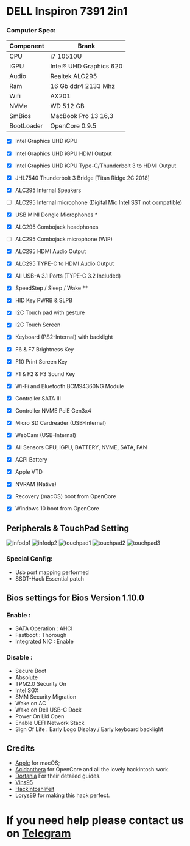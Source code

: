 # DELL Inspiron 7391 2in1

### Computer Spec:

| Component        | Brank                              |
| ---------------- | ---------------------------------- |
| CPU              | i7 10510U          |
| iGPU             | Intel® UHD Graphics 620         |    
| Audio            | Realtek ALC295             |
| Ram              | 16 Gb ddr4 2133 Mhz     |            |
| Wifi             | AX201         |
| NVMe             | WD 512 GB                   
| SmBios           | MacBook Pro 13 16,3          |     
| BootLoader       | OpenCore 0.9.5


- [x] Intel Graphics UHD iGPU 
- [x] Intel Graphics UHD iGPU HDMI Output
- [x] Intel Graphics UHD iGPU Type-C/Thunderbolt 3 to HDMI Output
- [x] JHL7540 Thunderbolt 3 Bridge [Titan Ridge 2C 2018]
- [x] ALC295 Internal Speakers
- [ ] ALC295 Internal microphone (Digital Mic Intel SST not compatible)
- [x] USB MINI Dongle Microphones  *
- [x] ALC295 Combojack headphones
- [ ] ALC295 Combojack microphone (WIP)
- [x] ALC295 HDMI Audio Output
- [x] ALC295 TYPE-C to HDMI Audio Output
- [x] All USB-A 3.1 Ports (TYPE-C 3.2 Included)
- [x] SpeedStep / Sleep / Wake **
- [x] HID Key PWRB & SLPB 
- [x] I2C Touch pad with gesture
- [x] I2C Touch Screen
- [x] Keyboard (PS2-Internal) with backlight
- [x] F6 & F7 Brightness Key
- [x] F10 Print Screen Key
- [x] F1 & F2 & F3 Sound Key
- [x] Wi-Fi and Bluetooth BCM94360NG Module
- [x] Controller SATA III
- [x] Controller NVME PciE Gen3x4 
- [x] Micro SD Cardreader (USB-Internal)
- [x] WebCam (USB-Internal)
- [x] All Sensors CPU, IGPU, BATTERY, NVME, SATA, FAN
- [x] ACPI Battery
- [x] Apple VTD
- [x] NVRAM (Native)
- [x] Recovery (macOS) boot from OpenCore
- [x] Windows 10 boot from OpenCore



## Peripherals & TouchPad Setting 

![infodp1](./Screenshot/DPCI1.png)
![infodp2](./Screenshot/DPCI2.png)
![touchpad1](./Screenshot/TRACK1.png)
![touchpad2](./Screenshot/TRACK2.png)
![touchpad3](./Screenshot/TRACK3.png)


### Special Config:

- Usb port mapping performed
- SSDT-Hack Essential patch

## Bios settings for Bios Version 1.10.0
### Enable :
* SATA Operation : AHCI
* Fastboot : Thorough
* Integrated NIC : Enable


### Disable : 
* Secure Boot
* Absolute
* TPM2.0 Security On
* Intel SGX
* SMM Security Migration
* Wake on AC
* Wake on Dell USB-C Dock
* Power On Lid Open
* Enable UEFI Network Stack
* Sign Of Life : Early Logo Display / Early keyboard backlight




## Credits

- [Apple](https://apple.com) for macOS;
- [Acidanthera](https://github.com/acidanthera) for OpenCore and all the lovely hackintosh work.
- [Dortania](https://github.com/dortania) For their detailed guides.
- [Vins95](https://github.com/Vins95)
- [Hackintoshlifeit](https://github.com/Hackintoshlifeit)
- [Lorys89](https://github.com/Lorys89/) for making this hack perfect. 
# If you need help please contact us on [Telegram](https://t.me/HackintoshLife_it) 
